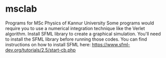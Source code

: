 # msclab
Programs for MSc Physics of Kannur University
Some programs would require you to use a numerical integration technique like the Verlet algorithm. Install SFML library to create a graphical simulation. You'll need to install the SFML library before running those codes. You can find instructions on how to install SFML here: https://www.sfml-dev.org/tutorials/2.5/start-cb.php
